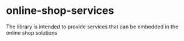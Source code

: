 # online-shop-services
The library is intended to provide services that can be embedded in the online shop solutions

